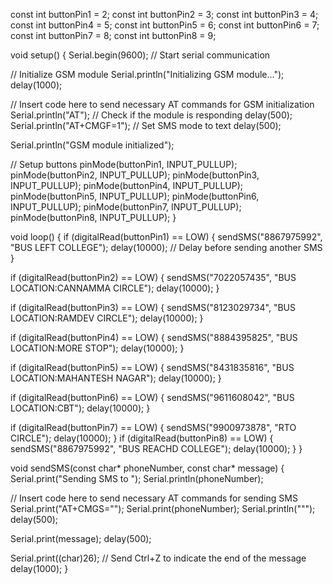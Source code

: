 const int buttonPin1 = 2;
const int buttonPin2 = 3;
const int buttonPin3 = 4;
const int buttonPin4 = 5;
const int buttonPin5 = 6;
const int buttonPin6 = 7;
const int buttonPin7 = 8;
const int buttonPin8 = 9;

void setup() {
  Serial.begin(9600); // Start serial communication

  // Initialize GSM module
  Serial.println("Initializing GSM module...");
  delay(1000);

  // Insert code here to send necessary AT commands for GSM initialization
  Serial.println("AT"); // Check if the module is responding
  delay(500);
  Serial.println("AT+CMGF=1"); // Set SMS mode to text
  delay(500);

  Serial.println("GSM module initialized");

  // Setup buttons
  pinMode(buttonPin1, INPUT_PULLUP);
  pinMode(buttonPin2, INPUT_PULLUP);
  pinMode(buttonPin3, INPUT_PULLUP);
  pinMode(buttonPin4, INPUT_PULLUP);
  pinMode(buttonPin5, INPUT_PULLUP);
  pinMode(buttonPin6, INPUT_PULLUP);
  pinMode(buttonPin7, INPUT_PULLUP);
  pinMode(buttonPin8, INPUT_PULLUP);
}

void loop() {
  if (digitalRead(buttonPin1) == LOW) {
    sendSMS("8867975992", "BUS LEFT COLLEGE");
    delay(10000); // Delay before sending another SMS
  }

  if (digitalRead(buttonPin2) == LOW) {
    sendSMS("7022057435", "BUS LOCATION:CANNAMMA CIRCLE");
    delay(10000);
  }

  if (digitalRead(buttonPin3) == LOW) {
    sendSMS("8123029734", "BUS LOCATION:RAMDEV CIRCLE");
    delay(10000);
  }

  if (digitalRead(buttonPin4) == LOW) {
    sendSMS("8884395825", "BUS LOCATION:MORE STOP");
    delay(10000);
  }

  if (digitalRead(buttonPin5) == LOW) {
    sendSMS("8431835816", "BUS LOCATION:MAHANTESH NAGAR");
    delay(10000);
  }

  if (digitalRead(buttonPin6) == LOW) {
    sendSMS("9611608042", "BUS LOCATION:CBT");
    delay(10000);
  }

  if (digitalRead(buttonPin7) == LOW) {
    sendSMS("9900973878", "RTO CIRCLE");
    delay(10000);
  }
  if (digitalRead(buttonPin8) == LOW) {
    sendSMS("8867975992", "BUS REACHD COLLEGE");
    delay(10000);
  }
}

void sendSMS(const char* phoneNumber, const char* message) {
  Serial.print("Sending SMS to ");
  Serial.println(phoneNumber);

  // Insert code here to send necessary AT commands for sending SMS
  Serial.print("AT+CMGS=\"");
  Serial.print(phoneNumber);
  Serial.println("\"");
  delay(500);

  Serial.print(message);
  delay(500);

  Serial.print((char)26); // Send Ctrl+Z to indicate the end of the message
  delay(1000);
}

